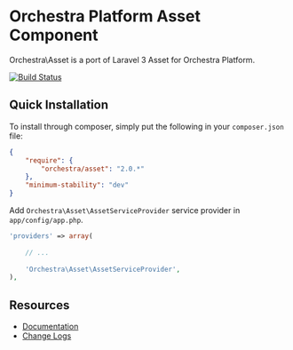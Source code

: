 Orchestra Platform Asset Component
==============

Orchestra\Asset is a port of Laravel 3 Asset for Orchestra Platform.

[![Build Status](https://travis-ci.org/orchestral/asset.png?branch=master)](https://travis-ci.org/orchestral/asset)

## Quick Installation

To install through composer, simply put the following in your `composer.json` file:

```json
{
	"require": {
		"orchestra/asset": "2.0.*"
	},
	"minimum-stability": "dev"
}
```

Add `Orchestra\Asset\AssetServiceProvider` service provider in `app/config/app.php`.

```php
'providers' => array(
	
	// ...
	
	'Orchestra\Asset\AssetServiceProvider',
),
```

## Resources

* [Documentation](http://docs.orchestraplatform.com/pages/components/asset)
* [Change Logs](https://github.com/orchestral/asset/wiki/Change-Logs)
